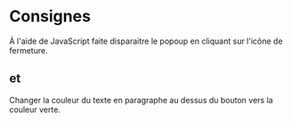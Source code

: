 # Consignes

À l'aide de JavaScript faite disparaitre le popoup en cliquant sur l'icône de fermeture.

## et

Changer la couleur du texte en paragraphe au dessus du bouton vers la couleur verte.
